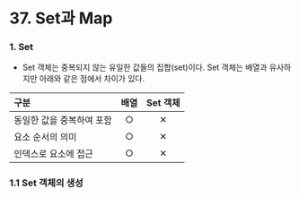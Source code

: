 # 37. Set과 Map

### 1. Set

- Set 객체는 중복되지 않는 유일한 값들의 집합(set)이다. Set 객체는 배열과 유사하지만 아래와 같은 점에서 차이가 있다.

| 구분                      | 배열 | Set 객체 |
| :------------------------ | :--: | :------: |
| 동일한 값을 중복하여 포함 |  ○   |    ✕     |
| 요소 순서의 의미          |  ○   |    ✕     |
| 인덱스로 요소에 접근      |  ○   |    ✕     |

### 1.1  Set 객체의 생성


